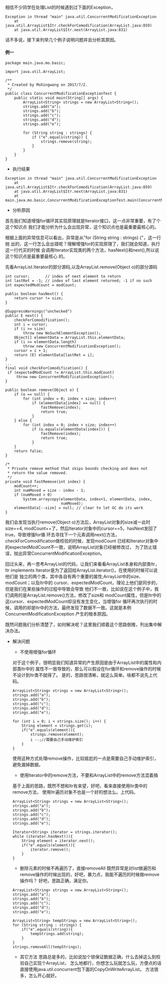 相信不少同学在处理List的时候遇到过下面的Exception，
````
Exception in thread "main" java.util.ConcurrentModificationException
	at java.util.ArrayList$Itr.checkForComodification(ArrayList.java:859)
	at java.util.ArrayList$Itr.next(ArrayList.java:831)
````
话不多说，接下来列举几个例子说明问题并且分析其原因。

#### 例一

````
package main.java.mo.basic;

import java.util.ArrayList;

/**
 * Created by MoXingwang on 2017/7/2.
 */
public class ConcurrentModificationExceptionTest {
    public static void main(String[] args) {
        ArrayList<String> strings = new ArrayList<String>();
        strings.add("a");
        strings.add("b");
        strings.add("c");
        strings.add("d");
        strings.add("e");

        for (String string : strings) {
            if ("e".equals(string)) {
                strings.remove(string);
            }
        }
    }
}
````

* 执行结果

````
Exception in thread "main" java.util.ConcurrentModificationException
	at java.util.ArrayList$Itr.checkForComodification(ArrayList.java:859)
	at java.util.ArrayList$Itr.next(ArrayList.java:831)
	at main.java.mo.basic.ConcurrentModificationExceptionTest.main(ConcurrentModificationExceptionTest.java:17)
````

* 分析原因

首先我们知道增强for循环其实现原理就是Iterator接口，这一点非常重要，有了个这个知识点
我们才能分析为什么会出现异常，这个知识点也是最重要最核心的。

根据上面的异常信息可以看出，异常是从"for (String string : strings) {"，这一行抛
出的，这一行怎么会出错呢？理解增强for的实现原理了，我们就会知道，执行这一行代买的时候
会调用Iterator实现类的两个方法，hasNext()和next(),所以说这个知识点是最重要最核心
的。

先看ArrayList.Iterator的部分源码,以及ArrayList.remove(Object o)的部分源码
````
int cursor;       // index of next element to return
int lastRet = -1; // index of last element returned; -1 if no such
int expectedModCount = modCount;

public boolean hasNext() {
    return cursor != size;
}

@SuppressWarnings("unchecked")
public E next() {
    checkForComodification();
    int i = cursor;
    if (i >= size)
        throw new NoSuchElementException();
    Object[] elementData = ArrayList.this.elementData;
    if (i >= elementData.length)
        throw new ConcurrentModificationException();
    cursor = i + 1;
    return (E) elementData[lastRet = i];
}
...
final void checkForComodification() {
 if (expectedModCount != ArrayList.this.modCount)
     throw new ConcurrentModificationException();
}

````
````
public boolean remove(Object o) {
    if (o == null) {
        for (int index = 0; index < size; index++)
            if (elementData[index] == null) {
                fastRemove(index);
                return true;
            }
    } else {
        for (int index = 0; index < size; index++)
            if (o.equals(elementData[index])) {
                fastRemove(index);
                return true;
            }
    }
    return false;
}

/*
 * Private remove method that skips bounds checking and does not
 * return the value removed.
 */
private void fastRemove(int index) {
    modCount++;
    int numMoved = size - index - 1;
    if (numMoved > 0)
        System.arraycopy(elementData, index+1, elementData, index,
                         numMoved);
    elementData[--size] = null; // clear to let GC do its work
}
````
我们会发现当执行remove(Object o)方法后，ArrayList对象的size减一此时size==4,
modCount++了，然后Iterator对象中的cursor==5，hasNext发回了true，导致增强for循
环去寻找下一个元素调用next()方法，checkForComodification做校验的时候，发现modCount
已经和Iterator对象中的expectedModCount不一致，说明ArrayList对象已经被修改过，
为了防止错误，抛出异常ConcurrentModificationException。

回过头来，再一思考ArrayList的代码，让我们来看看ArrayList本身和内部类Itr，Itr
implements Iterator是为了返回给ArrayList.iterator()，在使用的时候可以说他们是
独立的两个类，其中各自有两个重要的属性;ArrayList中的size、modCount；以及Itr中的
cursor、expectedModCount，理论上他们是同步的，但是我们在某些操作的过程中导致会导致
他们不一致，比如说在这个例子中，我们调用的是ArrayList.remove()方法，修改了size和
modCount属性，但是Itr中的这cursor、expectedModCount却没有发生变化，当增强for
循环再次执行的时候，调用的却是Itr中的方法，最终发现了数据不一致。这就是本例ConcurrentModificationException
产生的根本原因。


既然问题我们分析清楚了，如何解决呢？这里我们顺着这个思路倒推，列出集中解决办法。

* 解决问题
   + 不使用增强for循环

   对于这个例子，很明显我们知道异常的产生原因是由于ArrayList中的属性和内部类Itr中的
   属性不一致导致的，那么可以假设在for循环和remove操作的时候不设计到Itr类不就得了。
   是的，思路很清晰，就这么简单。啥都不说先上代码。
   ````
   ArrayList<String> strings = new ArrayList<String>();
   strings.add("a");
   strings.add("b");
   strings.add("c");
   strings.add("d");
   strings.add("e");

   for (int i = 0; i < strings.size(); i++) {
       String element = strings.get(i);
       if("e".equals(element)){
           strings.remove(element);
           i --;//需要自己手动维护索引
       }
   }
   ````
   使用这种方式处理remove操作，比较尴尬的一点是需要自己手动维护索引，避免漏掉数据。

   + 使用Iterator中的remove方法，不要和ArrayList中的remove方法混着搞

   基于上面的思路，既然不想和Itr有来望，好吧，看来直接使用Itr类中的remove方法，
   使用Itr遍历对象不也是一个好的想法么。上代码。
   ````
   ArrayList<String> strings = new ArrayList<String>();
   strings.add("a");
   strings.add("b");
   strings.add("c");
   strings.add("d");
   strings.add("e");

   Iterator<String> iterator = strings.iterator();
   while (iterator.hasNext()){
       String element = iterator.next();
       if("e".equals(element)){
           iterator.remove();
       }
   }
   ````

   + 删除元素的时候不再遍历了，直接removeAll
   既然异常是对list做遍历和remove操作的时候出现的，好吧，暴力点，我能不遍历的时候做remove操作吗？
   好吧，思路正确，满足你。
   ````
   ArrayList<String> strings = new ArrayList<String>();
   strings.add("a");
   strings.add("b");
   strings.add("c");
   strings.add("d");
   strings.add("e");

   ArrayList<String> tempStrings = new ArrayList<String>();
   for (String string : strings) {
       if("e".equals(string)){
           tempStrings.add(string);
       }
   }
   strings.removeAll(tempStrings);
   ````

   + 其它方法
   思路总是多的，比如说加个锁保证数据正确，什么去掉这么到校验自己实现个ArrayList，
   怎么地都行，你想怎么玩就怎么玩，方便点的话直接使用java.util.concurrent包下面的CopyOnWriteArrayList。
   方法很多，怎么开心就好。
